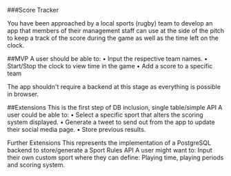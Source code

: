 ###Score Tracker

You have been approached by a local sports (rugby) team to develop an app that  members of their management staff can use at the side of the pitch to keep a track of the score during the game as well as the time left on the clock.

##MVP
A user should be able to:
	• Input the respective team names.
	• Start/Stop the clock to view time in the game
	• Add a score to a specific team

The app shouldn't require a backend at this stage as everything is possible in browser.

##Extensions
This is the first step of DB inclusion, single table/simple API
A user could be able to:
	• Select a specific sport that alters the scoring system displayed.
	• Generate a tweet to send out from the app to update their social media page.
	• Store previous results.

Further Extensions
This represents the implementation of a PostgreSQL backend to store/generate a Sport Rules API
A user might want to:
Input their own custom sport where they can define: Playing time, playing periods and scoring system.
